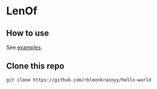 # LenOf

## How to use

See [examples](tree/master/examples).

## Clone this repo

```sh
git clone https://github.com/rbleonkrasnyy/hello-world
```
